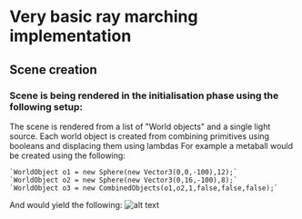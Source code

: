# Very basic ray marching implementation

## Scene creation
### Scene is being rendered in the initialisation phase using the following setup:
The scene is rendered from a list of "World objects" and a single light source.
Each world object is created from combining primitives using booleans and displacing them using lambdas
For example a metaball would be created using the following:

    `WorldObject o1 = new Sphere(new Vector3(0,0,-100),12);`
    `WorldObject o2 = new Sphere(new Vector3(0,16,-100),8);`
    `WorldObject o3 = new CombinedObjects(o1,o2,1,false,false,false);`
    
And would yield the following:
    ![alt text](https://github.com/Nano112/rayMarcher/tree/master/examples/metaball.png?raw=true)
 
